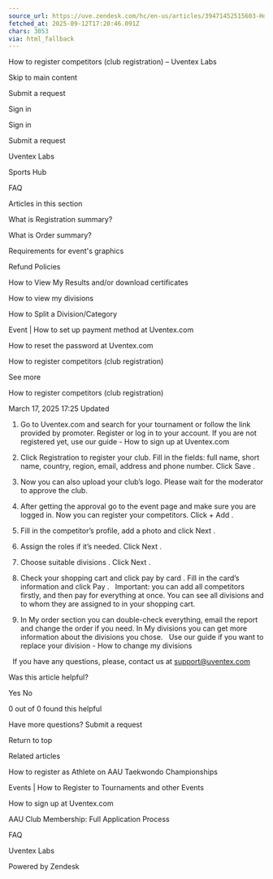 ```yaml
---
source_url: https://uve.zendesk.com/hc/en-us/articles/39471452515603-How-to-register-competitors-club-registration
fetched_at: 2025-09-12T17:20:46.091Z
chars: 3053
via: html_fallback
---
```

How to register competitors (club registration) &ndash; Uventex Labs 

 

 
 
 
 
 
 
 
 
 

 
 

 

 
 

 
 
 
 
 
 
 

 
 
 
 
 
 

 Skip to main content 

 
 
 
 
 
 
 

 
 
 
 
 
 Submit a request 
 
 
 
 Sign in
 
 
 
 
 
 
 

 
 
 
 
 
 
 
 
 
 
 
 
 Sign in
 
 
 
 
 
 Submit a request 
 
 
 
 
 
 

 

 
 
 
 
 
 
 
 
 
 Uventex Labs 
 
 
 
 
 
 Sports Hub 
 
 
 
 
 
 FAQ 
 
 
 
 
 

 
 
 
 
 
 
 
 
 

 
 
 
 
 
 
 
 
 
 
 
 
 
 Articles in this section
 
 
 
 
 
 
 What is Registration summary?
 
 
 
 
 
 What is Order summary?
 
 
 
 
 
 Requirements for event&#39;s graphics
 
 
 
 
 
 Refund Policies
 
 
 
 
 
 How to View My Results and/or download certificates
 
 
 
 
 
 How to view my divisions
 
 
 
 
 
 How to Split a Division/Category
 
 
 
 
 
 Event | How to set up payment method at Uventex.com
 
 
 
 
 
 How to reset the password at Uventex.com
 
 
 
 
 
 How to register competitors (club registration)
 
 
 
 
 
 See more 
 
 
 
 
 

 
 
 
 How to register competitors (club registration)
 
 

 
 
 
 

 
 
 March 17, 2025 17:25 
 Updated 
 
 
 
 

 
 

 
 
 1. Go to Uventex.com and search for your tournament or follow the link provided by promoter. Register or log in to your account. 
 If you are not registered yet, use our guide - How to sign up at Uventex.com 
 
 2. Click Registration to register your club. Fill in the fields: full name, short name, country, region, email, address and phone number. Click Save . 
 
 
 3. Now you can also upload your club’s logo. Please wait for the moderator to approve the club. 
 
 4. After getting the approval go to the event page and make sure you are logged in. Now you can register your competitors. Click + Add . 
 
 5. Fill in the competitor’s profile, add a photo and click Next . 
 
 6. Assign the roles if it’s needed. Click Next . 
 
 7. Choose suitable divisions . Click Next . 
 
 8. Check your shopping cart and click pay by card . Fill in the card’s information and click Pay . 
 &nbsp; 
 Important: you can add all competitors firstly, and then pay for everything at once. You can see all divisions and to whom they are assigned to in your shopping cart. 
 
 
 9. In My order section you can double-check everything, email the report and change the order if you need. In My divisions you can get more information about the divisions you chose. 
 &nbsp; 
 Use our guide if you want to replace your division - How to change my divisions 
 
 
 
 &nbsp; 
 If you have any questions, please, contact us at support@uventex.com 

 

 
 
 

 
 
 
 
 
 
 
 Was this article helpful? 
 
 Yes 
 No 
 
 
 0 out of 0 found this helpful 
 
 
 

 
 Have more questions? Submit a request 
 
 
 
 Return to top
 
 
 
 
 
 

 
 
 
 
 
 
 Related articles 
 
 
 
 
 How to register as Athlete on AAU Taekwondo Championships 
 
 
 
 Events | How to Register to Tournaments and other Events 
 
 
 
 How to sign up at Uventex.com 
 
 
 
 AAU Club Membership: Full Application Process 
 
 
 
 FAQ 
 
 
 
 

 
 
 
 
 
 

 

 
 
 Uventex Labs 

 
 
 
 
 

 
 
 
 

 Powered by Zendesk